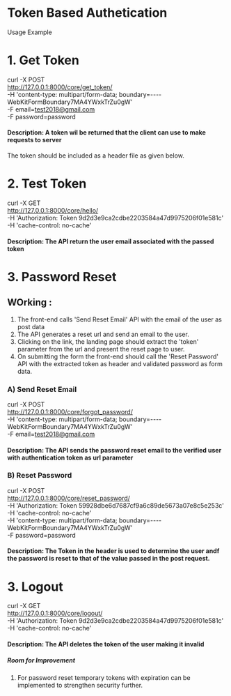 # Token Based Authetication

Usage Example


# 1. Get Token 
curl -X POST \
http://127.0.0.1:8000/core/get_token/ \
-H 'content-type: multipart/form-data; boundary=----WebKitFormBoundary7MA4YWxkTrZu0gW' \
-F email=test2018@gmail.com \
-F password=password


#### Description: A token wil be returned that the client can use to make requests to server
The token should be included as a header file as given below.


# 2. Test Token
curl -X GET \
http://127.0.0.1:8000/core/hello/ \
-H 'Authorization: Token 9d2d3e9ca2cdbe2203584a47d9975206f01e581c' \
-H 'cache-control: no-cache'

#### Description: The API return the user email associated with the passed token

# 3. Password Reset

## WOrking : 
1. The front-end calls 'Send Reset Email' API with the email of the user as post data
2. The API generates a reset url and send an email to the user.
3. Clicking on the link, the landing page should extract the 'token' parameter from the url and present the reset page to user.
4. On submitting the form the front-end should call the 'Reset Password' API with the extracted token as header and validated password as form data.

### A) Send Reset Email
curl -X POST \
http://127.0.0.1:8000/core/forgot_password/ \
-H 'content-type: multipart/form-data; boundary=----WebKitFormBoundary7MA4YWxkTrZu0gW' \
-F email=test2018@gmail.com

#### Description: The API sends the password reset email to the verified user with authentication token as url parameter

### B) Reset Password
curl -X POST \
http://127.0.0.1:8000/core/reset_password/ \
-H 'Authorization: Token 59928dbe6d7687cf9a6c89de5673a07e8c5e253c' \
-H 'cache-control: no-cache' \
-H 'content-type: multipart/form-data; boundary=----WebKitFormBoundary7MA4YWxkTrZu0gW' \
-F password=password

#### Description: The Token in the header is used to determine the user andf the password is reset to that of the value passed in the post request.


# 3. Logout
curl -X GET \
http://127.0.0.1:8000/core/logout/ \
-H 'Authorization: Token 9d2d3e9ca2cdbe2203584a47d9975206f01e581c' \
-H 'cache-control: no-cache'

#### Description: The API deletes the token of the user making it invalid









##### Room for Improvement
1. For password reset temporary tokens with expiration can be implemented to strengthen security further.
